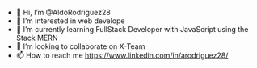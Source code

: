 - 👋 Hi, I’m @AldoRodriguez28
- 👀 I’m interested in web develope
- 🌱 I’m currently learning FullStack Developer with JavaScript using the Stack MERN
- 🚀  I’m looking to collaborate on X-Team
- 📫 How to reach me https://www.linkedin.com/in/arodriguez28/

<!---
AldoRodriguez28/AldoRodriguez28 is a ✨ special ✨ repository because its `README.md` (this file) appears on your GitHub profile.
You can click the Preview link to take a look at your changes.
--->
